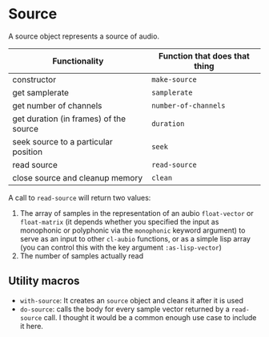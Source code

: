 # Source
A source object represents a source of audio.

| Functionality                          | Function that does that thing |
|----------------------------------------|-------------------------------|
| constructor                            | `make-source`                 |
| get samplerate                         | `samplerate`                  |
| get number of channels                 | `number-of-channels`          |
| get duration (in frames) of the source | `duration`                    |
| seek source to a particular position   | `seek`                        |
| read source                            | `read-source`                 |
| close source and cleanup memory        | `clean`                       |

A call to `read-source` will return two values:
1. The array of samples in the representation of an aubio `float-vector` or `float-matrix` (it depends whether you specified the input
   as monophonic or polyphonic via the `monophonic` keyword argument) to serve as an input to other `cl-aubio` functions, or as a simple
   lisp array (you can control this with the key argument `:as-lisp-vector`)
2. The number of samples actually read

## Utility macros
* `with-source`: It creates an `source` object and cleans it after it is used
* `do-source`: calls the body for every sample vector returned by a `read-source` call. I thought it would be a common enough use case to include it here.
